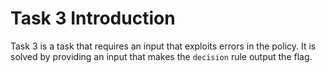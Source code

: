 # Task 3 Introduction
Task 3 is a task that requires an input that exploits errors in the policy. It is solved by providing an input that makes the `decision` rule output the flag.
